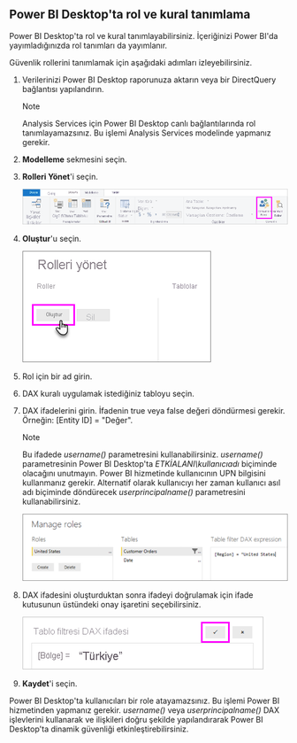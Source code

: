 ## <a name="define-roles-and-rules-within-power-bi-desktop"></a>Power BI Desktop'ta rol ve kural tanımlama
Power BI Desktop'ta rol ve kural tanımlayabilirsiniz. İçeriğinizi Power BI'da yayımladığınızda rol tanımları da yayımlanır.

Güvenlik rollerini tanımlamak için aşağıdaki adımları izleyebilirsiniz.

1. Verilerinizi Power BI Desktop raporunuza aktarın veya bir DirectQuery bağlantısı yapılandırın.
   
   > [!NOTE]
   > Analysis Services için Power BI Desktop canlı bağlantılarında rol tanımlayamazsınız. Bu işlemi Analysis Services modelinde yapmanız gerekir.
   > 
   > 
2. **Modelleme** sekmesini seçin.
3. **Rolleri Yönet**'i seçin.
   
   ![](./media/rls-desktop-define-roles/powerbi-desktop-security.png)
4. **Oluştur**'u seçin.
   
   ![](./media/rls-desktop-define-roles/powerbi-desktop-security-create-role.png)
5. Rol için bir ad girin. 
6. DAX kuralı uygulamak istediğiniz tabloyu seçin.
7. DAX ifadelerini girin. İfadenin true veya false değeri döndürmesi gerekir. Örneğin: [Entity ID] = "Değer".
   
   > [!NOTE]
   > Bu ifadede *username()* parametresini kullanabilirsiniz. *username()* parametresinin Power BI Desktop'ta *ETKİALANI\kullanıcıadı* biçiminde olacağını unutmayın. Power BI hizmetinde kullanıcının UPN bilgisini kullanmanız gerekir. Alternatif olarak kullanıcıyı her zaman kullanıcı asıl adı biçiminde döndürecek *userprincipalname()* parametresini kullanabilirsiniz.
   > 
   > 
   
   ![](./media/rls-desktop-define-roles/powerbi-desktop-security-create-rule.png)
8. DAX ifadesini oluşturduktan sonra ifadeyi doğrulamak için ifade kutusunun üstündeki onay işaretini seçebilirsiniz.
   
   ![](./media/rls-desktop-define-roles/powerbi-desktop-security-validate-dax.png)
9. **Kaydet**'i seçin.

Power BI Desktop'ta kullanıcıları bir role atayamazsınız. Bu işlemi Power BI hizmetinden yapmanız gerekir. *username()* veya *userprincipalname()* DAX işlevlerini kullanarak ve ilişkileri doğru şekilde yapılandırarak Power BI Desktop'ta dinamik güvenliği etkinleştirebilirsiniz.

